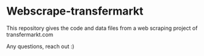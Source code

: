 # Webscrape-transfermarkt

This repository gives the code and data files from a web scraping project of transfermarkt.com

Any questions, reach out :)
